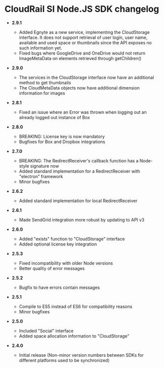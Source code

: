 # CloudRail SI Node.JS SDK changelog
  
* **2.9.1**
  * Added Egnyte as a new service, implementing the CloudStorage interface. 
    It does not support retrieval of user login, user name, available and 
    used space or thumbnails since the API exposes no such information yet.
  * Fixed bugs where GoogleDrive and OneDrive would not return ImageMetaData
    on elements retrieved through getChildren()
  
* **2.9.0**
  * The services in the CloudStorage interface now have an additional method to get thumbnails
  * The CloudMetaData objects now have additional dimension information for images
  
* **2.8.1**
  * Fixed an issue where an Error was thrown when logging out an already logged out instance of Box
  
* **2.8.0**
  * BREAKING: License key is now mandatory
  * Bugfixes for Box and Dropbox integrations

* **2.7.0**
  * BREAKING: The RedirectReceiver's callback function has a Node-style signature now
  * Added standard implementation for a RedirectReceiver with "electron" framework
  * Minor bugfixes
  
* **2.6.2**
  * Added standard implementation for local RedirectReceiver
  
* **2.6.1**
  * Made SendGrid integration more robust by updating to API v3
  
* **2.6.0**
  * Added "exists" function to "CloudStorage" interface
  * Added optional license key integration  
  
* **2.5.3**
  * Fixed incompatibility with older Node versions
  * Better quality of error messages  
  
* **2.5.2**
  * Bugfix to have errors contain messages  
  
* **2.5.1**
  * Compile to ES5 instead of ES6 for compatibility reasons
  * Minor bugfixes
    
* **2.5.0**
  * Included "Social" interface
  * Added space allocation information to "CloudStorage"  
  
* **2.4.0**
  * Initial release (Non-minor version numbers between SDKs for different platforms used to be synchronized)





  

  



